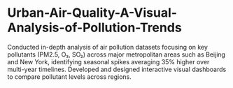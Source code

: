 # Urban-Air-Quality-A-Visual-Analysis-of-Pollution-Trends
Conducted in-depth analysis of air pollution datasets focusing on key pollutants (PM2.5, O₃, SO₂) across major metropolitan areas such as Beijing and New York, identifying seasonal spikes averaging 35% higher over multi-year timelines.  Developed and designed interactive visual dashboards to compare pollutant levels across regions.
